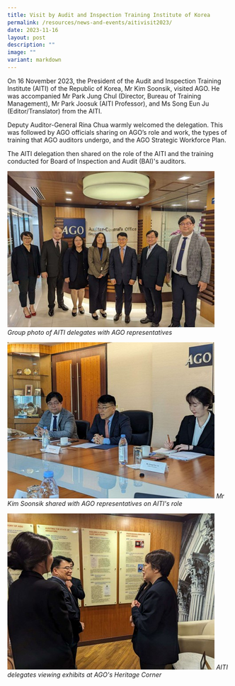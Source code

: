 ```yaml
---
title: Visit by Audit and Inspection Training Institute of Korea
permalink: /resources/news-and-events/aitivisit2023/
date: 2023-11-16
layout: post
description: ""
image: ""
variant: markdown
---
```

On 16 November 2023, the President of the Audit and Inspection Training Institute (AITI) of the Republic of Korea, Mr Kim Soonsik, visited AGO. He was accompanied Mr Park Jung Chul (Director, Bureau of Training Management), Mr Park Joosuk (AITI Professor), and Ms Song Eun Ju (Editor/Translator) from the AITI.

Deputy Auditor-General Rina Chua warmly welcomed the delegation. This was followed by AGO officials sharing on AGO’s role and work,  the types of training that AGO auditors undergo, and the AGO Strategic Workforce Plan.

The AITI delegation then shared on the role of the AITI and the training conducted for Board of Inspection and Audit (BAI)'s auditors.

![](/images/News_Events_Photos/2023/BAI_AITI_1.jpg)
*Group photo of AITI delegates with AGO representatives*

![](/images/News_Events_Photos/2023/BAI_AITI_2.jpg)
*Mr Kim Soonsik shared with AGO representatives on AITI's role*

![](/images/News_Events_Photos/2023/BAI_AITI_4.jpg)
*AITI delegates viewing exhibits at AGO's Heritage Corner*